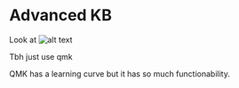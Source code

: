 # Advanced KB

Look at ![alt text](https://github.com/DIYCharles/DIYKeyboards-/blob/master/4x4keybrokenAdvanced%20keyboard/pic/IMG_2472.jpg?raw=true "4x4")

Tbh just use qmk 

QMK has a learning curve but it has so much functionability.